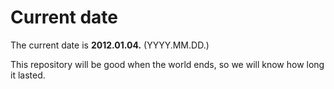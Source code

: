 # Current date

The current date is **2012.01.04.** (YYYY.MM.DD.)

This repository will be good when the world ends, so we will know how long it lasted.